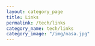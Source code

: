 ```yaml
---
layout: category_page
title: Links
permalink: /tech/links
category_name: tech/links
category_image: "/img/nasa.jpg"
---
```


